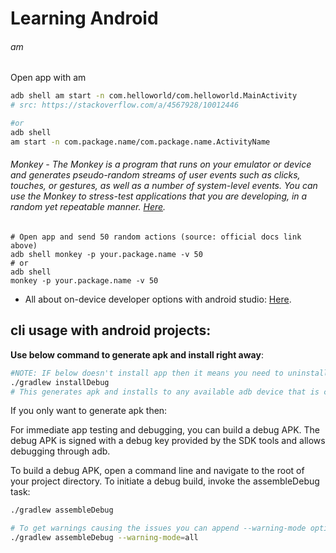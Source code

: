 # Learning Android

###### am

Open app with am

```bash
adb shell am start -n com.helloworld/com.helloworld.MainActivity
# src: https://stackoverflow.com/a/4567928/10012446

#or
adb shell
am start -n com.package.name/com.package.name.ActivityName
```

###### Monkey - The Monkey is a program that runs on your emulator or device and generates pseudo-random streams of user events such as clicks, touches, or gestures, as well as a number of system-level events. You can use the Monkey to stress-test applications that you are developing, in a random yet repeatable manner. [Here](https://developer.android.com/studio/test/monkey).

```
# Open app and send 50 random actions (source: official docs link above)
adb shell monkey -p your.package.name -v 50
# or
adb shell
monkey -p your.package.name -v 50
```

- All about on-device developer options with android studio: [Here](https://developer.android.com/studio/debug/dev-options).

## cli usage with android projects:

**Use below command to generate apk and install right away**:

```bash
#NOTE: IF below doesn't install app then it means you need to uninstall app for all users and it re-running command would definitely work!!
./gradlew installDebug
# This generates apk and installs to any available adb device that is connected
```

If you only want to generate apk then:

For immediate app testing and debugging, you can build a debug APK. The debug APK is signed with a debug key provided by the SDK tools and allows debugging through adb.

To build a debug APK, open a command line and navigate to the root of your project directory. To initiate a debug build, invoke the assembleDebug task:

```bash
./gradlew assembleDebug

# To get warnings causing the issues you can append --warning-mode option like that:
./gradlew assembleDebug --warning-mode=all
```
